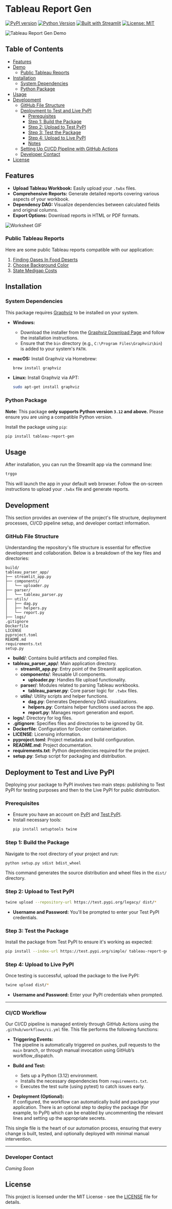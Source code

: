 # Tableau Report Gen

[![PyPI version](https://badge.fury.io/py/tableau-report-gen.svg?cacheSeconds=3600)](https://pypi.org/project/tableau-report-gen/)
[![Python Version](https://img.shields.io/badge/python-3.12-blue)](https://pypi.org/project/tableau-report-gen/)
[![Built with Streamlit](https://img.shields.io/badge/Built%20with-Streamlit-red)](https://streamlit.io/)
[![License: MIT](https://img.shields.io/badge/License-MIT-yellow.svg)](https://opensource.org/licenses/MIT)

![Tableau Report Gen Demo](./gif/tableau_demo.gif)

## Table of Contents

- [Features](#features)
- [Demo](#demo)
  - [Public Tableau Reports](#public-tableau-reports)
- [Installation](#installation)
  - [System Dependencies](#system-dependencies)
  - [Python Package](#python-package)
- [Usage](#usage)
- [Development](#development)
  - [GitHub File Structure](#github-file-structure)
  - [Deployment to Test and Live PyPI](#deployment-to-test-and-live-pypi)
    - [Prerequisites](#prerequisites)
    - [Step 1: Build the Package](#step-1-build-the-package)
    - [Step 2: Upload to Test PyPI](#step-2-upload-to-test-pypi)
    - [Step 3: Test the Package](#step-3-test-the-package)
    - [Step 4: Upload to Live PyPI](#step-4-upload-to-live-pypi)
    - [Notes](#notes)
  - [Setting Up CI/CD Pipeline with GitHub Actions](#setting-up-cicd-pipeline-with-github-actions)
  - [Developer Contact](#developer-contact)
- [License](#license)

## Features

- **Upload Tableau Workbook:** Easily upload your `.twbx` files.
- **Comprehensive Reports:** Generate detailed reports covering various aspects of your workbook.
- **Dependency DAG:** Visualize dependencies between calculated fields and original columns.
- **Export Options:** Download reports in HTML or PDF formats.

![Worksheet GIF](./gif/worksheet.gif)

### Public Tableau Reports

Here are some public Tableau reports compatible with our application:

1. [Finding Oases In Food Deserts](https://public.tableau.com/app/profile/corey.jones/viz/FindingOasesInFoodDeserts/Dashboard1)
2. [Choose Background Color](https://public.tableau.com/app/profile/ritesh.bisht/viz/ChooseBackgroundColor_16843492447710/Improved_UI_2)
3. [State Medigap Costs](https://public.tableau.com/app/profile/lindsay.betzendahl/viz/StateMedigapCosts-ProjectHealthViz/Medigap)

## Installation

### System Dependencies

This package requires [Graphviz](https://graphviz.org/) to be installed on your system.

- **Windows:**
  - Download the installer from the [Graphviz Download Page](https://graphviz.org/download/) and follow the installation instructions.
  - Ensure that the `bin` directory (e.g., `C:\Program Files\Graphviz\bin`) is added to your system's `PATH`.

- **macOS:**
  Install Graphviz via Homebrew:
  ```bash
  brew install graphviz
  ```

- **Linux:**
  Install Graphviz via APT:
  ```bash
  sudo apt-get install graphviz
  ```

### Python Package

**Note:** This package **only supports Python version `3.12` and above.** Please ensure you are using a compatible Python version.

Install the package using `pip`:

```bash
pip install tableau-report-gen
```

## Usage

After installation, you can run the Streamlit app via the command line:

```bash
trggo
```

This will launch the app in your default web browser. Follow the on-screen instructions to upload your `.twbx` file and generate reports.

## Development

This section provides an overview of the project's file structure, deployment processes, CI/CD pipeline setup, and developer contact information.

### GitHub File Structure

Understanding the repository's file structure is essential for effective development and collaboration. Below is a breakdown of the key files and directories:

```plaintext
build/
tableau_parser_app/
├── streamlit_app.py
├── components/
│   └── uploader.py
├── parser/
│   └── tableau_parser.py
├── utils/
│   ├── dag.py
│   ├── helpers.py
│   └── report.py
├── logs/
.gitignore
Dockerfile
LICENSE
pyproject.toml
README.md
requirements.txt
setup.py
```

- **build/**: Contains build artifacts and compiled files.
- **tableau_parser_app/**: Main application directory.
  - **streamlit_app.py**: Entry point of the Streamlit application.
  - **components/**: Reusable UI components.
    - **uploader.py**: Handles file upload functionality.
  - **parser/**: Modules related to parsing Tableau workbooks.
    - **tableau_parser.py**: Core parser logic for `.twbx` files.
  - **utils/**: Utility scripts and helper functions.
    - **dag.py**: Generates Dependency DAG visualizations.
    - **helpers.py**: Contains helper functions used across the app.
    - **report.py**: Manages report generation and export.
- **logs/**: Directory for log files.
- **.gitignore**: Specifies files and directories to be ignored by Git.
- **Dockerfile**: Configuration for Docker containerization.
- **LICENSE**: Licensing information.
- **pyproject.toml**: Project metadata and build configuration.
- **README.md**: Project documentation.
- **requirements.txt**: Python dependencies required for the project.
- **setup.py**: Setup script for packaging and distribution.

## Deployment to Test and Live PyPI

Deploying your package to PyPI involves two main steps: publishing to Test PyPI for testing purposes and then to the Live PyPI for public distribution.

### Prerequisites

- Ensure you have an account on [PyPI](https://pypi.org/) and [Test PyPI](https://test.pypi.org/).
- Install necessary tools:
  ```bash
  pip install setuptools twine
  ```

### Step 1: Build the Package

Navigate to the root directory of your project and run:

```bash
python setup.py sdist bdist_wheel
```

This command generates the source distribution and wheel files in the `dist/` directory.

### Step 2: Upload to Test PyPI

```bash
twine upload --repository-url https://test.pypi.org/legacy/ dist/*
```

- **Username and Password:** You'll be prompted to enter your Test PyPI credentials.

### Step 3: Test the Package

Install the package from Test PyPI to ensure it's working as expected:

```bash
pip install --index-url https://test.pypi.org/simple/ tableau-report-gen
```

### Step 4: Upload to Live PyPI

Once testing is successful, upload the package to the live PyPI:

```bash
twine upload dist/*
```

- **Username and Password:** Enter your PyPI credentials when prompted.

---

### CI/CD Workflow

Our CI/CD pipeline is managed entirely through GitHub Actions using the `.github/workflows/ci.yml` file. This file performs the following functions:

- **Triggering Events:**  
  The pipeline is automatically triggered on pushes, pull requests to the `main` branch, or through manual invocation using GitHub’s workflow_dispatch.

- **Build and Test:**  
  - Sets up a Python (3.12) environment.
  - Installs the necessary dependencies from `requirements.txt`.
  <!-- - Runs code linting (with flake8) to ensure code quality. -->
  - Executes the test suite (using pytest) to catch issues early.

- **Deployment (Optional):**  
  If configured, the workflow can automatically build and package your application. There is an optional step to deploy the package (for example, to PyPI) which can be enabled by uncommenting the relevant lines and setting up the appropriate secrets.

This single file is the heart of our automation process, ensuring that every change is built, tested, and optionally deployed with minimal manual intervention. 

---
### Developer Contact

*Coming Soon*

## License

This project is licensed under the MIT License - see the [LICENSE](LICENSE) file for details.
